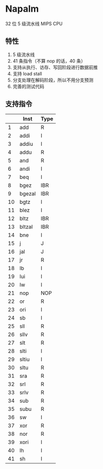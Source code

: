 # Napalm

32 位 5 级流水线 MIPS CPU

## 特性

1. 5 级流水线
2. 41 条指令（不算 nop 的话，40 条）
3. 支持从执行、访存、写回阶段进行数据前推
4. 支持 load stall
5. 分支处理在解码阶段，所以不用分支预测
6. 完善的测试代码

## 支持指令

|     | Inst   | Type |
| --- | ------ | ---- |
| 1   | add    | R    |
| 2   | addi   | I    |
| 3   | addiu  | I    |
| 4   | addu   | R    |
| 5   | and    | R    |
| 6   | andi   | I    |
| 7   | beq    | I    |
| 8   | bgez   | IBR  |
| 9   | bgezal | IBR  |
| 10  | bgtz   | I    |
| 11  | blez   | I    |
| 12  | bltz   | IBR  |
| 13  | bltzal | IBR  |
| 14  | bne    | I    |
| 15  | j      | J    |
| 16  | jal    | J    |
| 17  | jr     | R    |
| 18  | lb     | I    |
| 19  | lui    | I    |
| 20  | lw     | I    |
| 21  | nop    | NOP  |
| 22  | or     | R    |
| 23  | ori    | I    |
| 24  | sb     | I    |
| 25  | sll    | R    |
| 26  | sllv   | R    |
| 27  | slt    | R    |
| 28  | slti   | I    |
| 29  | sltiu  | I    |
| 30  | sltu   | R    |
| 31  | sra    | R    |
| 32  | srl    | R    |
| 33  | srlv   | R    |
| 34  | sub    | R    |
| 35  | subu   | R    |
| 36  | sw     | I    |
| 37  | xor    | R    |
| 38  | nor    | R    |
| 39  | xori   | I    |
| 40  | lh     | I    |
| 41  | sh     | I    |
